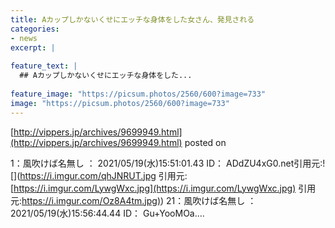 ```yaml
---
title: Aカップしかないくせにエッチな身体をした女さん、発見される
categories:
- news
excerpt: |
  
feature_text: |
  ## Aカップしかないくせにエッチな身体をした...
  
feature_image: "https://picsum.photos/2560/600?image=733"
image: "https://picsum.photos/2560/600?image=733"
---
```


[http://vippers.jp/archives/9699949.html](http://vippers.jp/archives/9699949.html)
posted on 

<!--more-->

1：風吹けば名無し ： 2021/05/19(水)15:51:01.43 ID： ADdZU4xG0.net引用元:![](https://i.imgur.com/qhJNRUT.jpg 引用元:[https://i.imgur.com/LywgWxc.jpg](https://i.imgur.com/LywgWxc.jpg) 引用元:[https://i.imgur.com/Oz8A4tm.jpg)](https://i.imgur.com/Oz8A4tm.jpg)) 21：風吹けば名無し ： 2021/05/19(水)15:56:44.44 ID： Gu+YooMOa....
